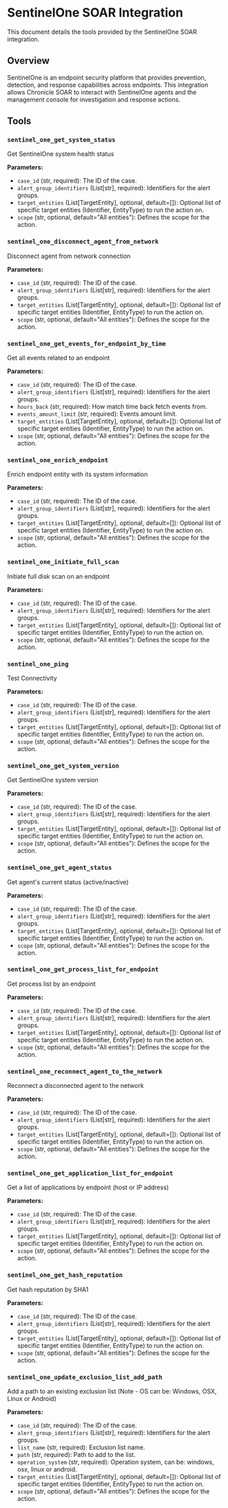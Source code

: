 # SentinelOne SOAR Integration

This document details the tools provided by the SentinelOne SOAR integration.

## Overview

SentinelOne is an endpoint security platform that provides prevention, detection, and response capabilities across endpoints. This integration allows Chronicle SOAR to interact with SentinelOne agents and the management console for investigation and response actions.

## Tools

### `sentinel_one_get_system_status`

Get SentinelOne system health status

**Parameters:**

*   `case_id` (str, required): The ID of the case.
*   `alert_group_identifiers` (List[str], required): Identifiers for the alert groups.
*   `target_entities` (List[TargetEntity], optional, default=[]): Optional list of specific target entities (Identifier, EntityType) to run the action on.
*   `scope` (str, optional, default="All entities"): Defines the scope for the action.

### `sentinel_one_disconnect_agent_from_network`

Disconnect agent from network connection

**Parameters:**

*   `case_id` (str, required): The ID of the case.
*   `alert_group_identifiers` (List[str], required): Identifiers for the alert groups.
*   `target_entities` (List[TargetEntity], optional, default=[]): Optional list of specific target entities (Identifier, EntityType) to run the action on.
*   `scope` (str, optional, default="All entities"): Defines the scope for the action.

### `sentinel_one_get_events_for_endpoint_by_time`

Get all events related to an endpoint

**Parameters:**

*   `case_id` (str, required): The ID of the case.
*   `alert_group_identifiers` (List[str], required): Identifiers for the alert groups.
*   `hours_back` (str, required): How match time back fetch events from.
*   `events_amount_limit` (str, required): Events amount limit.
*   `target_entities` (List[TargetEntity], optional, default=[]): Optional list of specific target entities (Identifier, EntityType) to run the action on.
*   `scope` (str, optional, default="All entities"): Defines the scope for the action.

### `sentinel_one_enrich_endpoint`

Enrich endpoint entity with its system information

**Parameters:**

*   `case_id` (str, required): The ID of the case.
*   `alert_group_identifiers` (List[str], required): Identifiers for the alert groups.
*   `target_entities` (List[TargetEntity], optional, default=[]): Optional list of specific target entities (Identifier, EntityType) to run the action on.
*   `scope` (str, optional, default="All entities"): Defines the scope for the action.

### `sentinel_one_initiate_full_scan`

Initiate full disk scan on an endpoint

**Parameters:**

*   `case_id` (str, required): The ID of the case.
*   `alert_group_identifiers` (List[str], required): Identifiers for the alert groups.
*   `target_entities` (List[TargetEntity], optional, default=[]): Optional list of specific target entities (Identifier, EntityType) to run the action on.
*   `scope` (str, optional, default="All entities"): Defines the scope for the action.

### `sentinel_one_ping`

Test Connectivity

**Parameters:**

*   `case_id` (str, required): The ID of the case.
*   `alert_group_identifiers` (List[str], required): Identifiers for the alert groups.
*   `target_entities` (List[TargetEntity], optional, default=[]): Optional list of specific target entities (Identifier, EntityType) to run the action on.
*   `scope` (str, optional, default="All entities"): Defines the scope for the action.

### `sentinel_one_get_system_version`

Get SentinelOne system version

**Parameters:**

*   `case_id` (str, required): The ID of the case.
*   `alert_group_identifiers` (List[str], required): Identifiers for the alert groups.
*   `target_entities` (List[TargetEntity], optional, default=[]): Optional list of specific target entities (Identifier, EntityType) to run the action on.
*   `scope` (str, optional, default="All entities"): Defines the scope for the action.

### `sentinel_one_get_agent_status`

Get agent's current status (active/inactive)

**Parameters:**

*   `case_id` (str, required): The ID of the case.
*   `alert_group_identifiers` (List[str], required): Identifiers for the alert groups.
*   `target_entities` (List[TargetEntity], optional, default=[]): Optional list of specific target entities (Identifier, EntityType) to run the action on.
*   `scope` (str, optional, default="All entities"): Defines the scope for the action.

### `sentinel_one_get_process_list_for_endpoint`

Get process list by an endpoint

**Parameters:**

*   `case_id` (str, required): The ID of the case.
*   `alert_group_identifiers` (List[str], required): Identifiers for the alert groups.
*   `target_entities` (List[TargetEntity], optional, default=[]): Optional list of specific target entities (Identifier, EntityType) to run the action on.
*   `scope` (str, optional, default="All entities"): Defines the scope for the action.

### `sentinel_one_reconnect_agent_to_the_network`

Reconnect a disconnected agent to the network

**Parameters:**

*   `case_id` (str, required): The ID of the case.
*   `alert_group_identifiers` (List[str], required): Identifiers for the alert groups.
*   `target_entities` (List[TargetEntity], optional, default=[]): Optional list of specific target entities (Identifier, EntityType) to run the action on.
*   `scope` (str, optional, default="All entities"): Defines the scope for the action.

### `sentinel_one_get_application_list_for_endpoint`

Get a list of applications by endpoint (host or IP address)

**Parameters:**

*   `case_id` (str, required): The ID of the case.
*   `alert_group_identifiers` (List[str], required): Identifiers for the alert groups.
*   `target_entities` (List[TargetEntity], optional, default=[]): Optional list of specific target entities (Identifier, EntityType) to run the action on.
*   `scope` (str, optional, default="All entities"): Defines the scope for the action.

### `sentinel_one_get_hash_reputation`

Get hash reputation by SHA1

**Parameters:**

*   `case_id` (str, required): The ID of the case.
*   `alert_group_identifiers` (List[str], required): Identifiers for the alert groups.
*   `target_entities` (List[TargetEntity], optional, default=[]): Optional list of specific target entities (Identifier, EntityType) to run the action on.
*   `scope` (str, optional, default="All entities"): Defines the scope for the action.

### `sentinel_one_update_exclusion_list_add_path`

Add a path to an existing exclusion list (Note - OS can be: Windows, OSX, Linux or Android)

**Parameters:**

*   `case_id` (str, required): The ID of the case.
*   `alert_group_identifiers` (List[str], required): Identifiers for the alert groups.
*   `list_name` (str, required): Exclusion list name.
*   `path` (str, required): Path to add to the list.
*   `operation_system` (str, required): Operation system, can be: windows, osx, linux or android.
*   `target_entities` (List[TargetEntity], optional, default=[]): Optional list of specific target entities (Identifier, EntityType) to run the action on.
*   `scope` (str, optional, default="All entities"): Defines the scope for the action.

